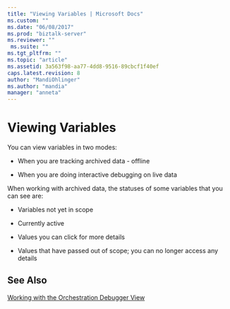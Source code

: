 ```yaml
---
title: "Viewing Variables | Microsoft Docs"
ms.custom: ""
ms.date: "06/08/2017"
ms.prod: "biztalk-server"
ms.reviewer: ""
 ms.suite: ""
ms.tgt_pltfrm: ""
ms.topic: "article"
ms.assetid: 3a563f98-aa77-4dd8-9516-89cbcf1f40ef
caps.latest.revision: 8
author: "MandiOhlinger"
ms.author: "mandia"
manager: "anneta"
---
```

# Viewing Variables
You can view variables in two modes:  
  
-   When you are tracking archived data - offline  
  
-   When you are doing interactive debugging on live data  
  
 When working with archived data, the statuses of some variables that you can see are:  
  
-   Variables not yet in scope  
  
-   Currently active  
  
-   Values you can click for more details  
  
-   Values that have passed out of scope; you can no longer access any details  
  
## See Also  
 [Working with the Orchestration Debugger View](../core/working-with-the-orchestration-debugger-view.md)